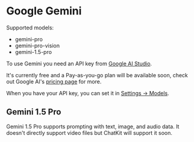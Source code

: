 # Google Gemini

Supported models:

- gemini-pro
- gemini-pro-vision
- gemini-1.5-pro

To use Gemini you need an API key from [Google AI Studio](https://makersuite.google.com/u/2/app/apikey).

It's currently free and a Pay-as-you-go plan will be available soon, check out Google AI's [pricing page](https://ai.google.dev/pricing) for more.

When you have your API key, you can set it in [Settings -> Models](https://chatkit.app/#settings/models).

## Gemini 1.5 Pro

Gemini 1.5 Pro supports prompting with text, image, and audio data. It doesn't directly support video files but ChatKit will support it soon.
